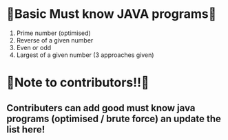 #  💾Basic Must know JAVA programs💾
1. Prime number (optimised)
2. Reverse of a given number 
3. Even or odd
4. Largest of a given number (3 approaches given)

#  :blue_book:Note to contributors!!:blue_book:
## Contributers can add good must know java programs (optimised / brute force) an update the list here!
